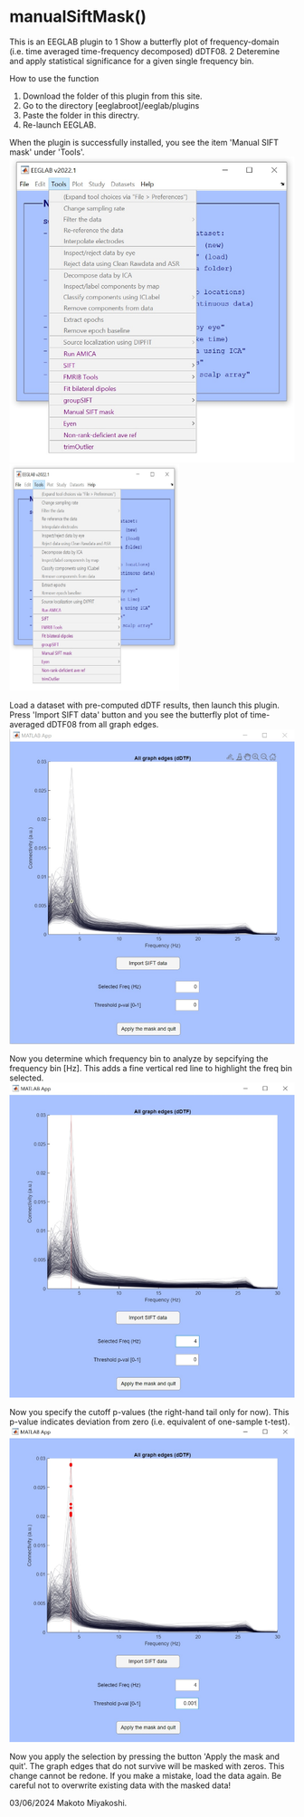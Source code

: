 # manualSiftMask()

This is an EEGLAB plugin to 
1 Show a butterfly plot of frequency-domain (i.e. time averaged time-frequency decomposed) dDTF08. 
2 Deteremine and apply statistical significance for a given single frequency bin.

How to use the function
1. Download the folder of this plugin from this site.
2. Go to the directory [eeglabroot]/eeglab/plugins
3. Paste the folder in this directry.
4. Re-launch EEGLAB.

When the plugin is successfully installed, you see the item 'Manual SIFT mask' under 'Tools'.
![001.jpg](images/001.jpg)
<img src="images/001.jpg" width="300" height="400">

Load a dataset with pre-computed dDTF results, then launch this plugin. Press 'Import SIFT data' button and you see the butterfly plot of time-averaged dDTF08 from all graph edges.
![002.jpg](images/002.jpg)

Now you determine which frequency bin to analyze by sepcifying the frequency bin [Hz]. This adds a fine vertical red line to highlight the freq bin selected.
![003.jpg](images/003.jpg)

Now you specify the cutoff p-values (the right-hand tail only for now). This p-value indicates deviation from zero (i.e. equivalent of one-sample t-test).
![004.jpg](images/004.jpg)

Now you apply the selection by pressing the button 'Apply the mask and quit'. The graph edges that do not survive will be masked with zeros. This change cannot be redone. If you make a mistake, load the data again. Be careful not to overwrite existing data with the masked data!



03/06/2024 Makoto Miyakoshi.
